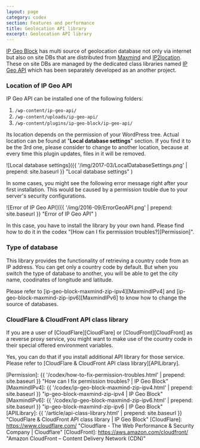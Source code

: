 ```yaml
---
layout: page
category: codex
section: Features and performance
title: Geolocation API library
excerpt: Geolocation API library
---
```


[IP Geo Block][IP-Geo-Block] has multi source of geolocation database not only 
via internet but also on site DBs that are distributed from [Maxmind][Maxmind] 
and [IP2location][IP2location]. These on site DBs are managed by the dedicated 
class libraries named [IP Geo API][GitGeoAPI] which has been separately 
developed as an another project.

### Location of IP Geo API ###

IP Geo API can be installed one of the following folders:

1. `/wp-content/ip-geo-api/`
2. `/wp-content/uploads/ip-geo-api/`
3. `/wp-content/plugins/ip-geo-block/ip-geo-api/`

Its location depends on the permission of your WordPress tree. Actual location 
can be found at "**Local database settings**" section. If you find it to be the
3rd one, please consider to change to another location, because at every time 
this plugin updates, files in it will be removed.

![Local database settings]({{ '/img/2017-03/LocalDatabaseSettings.png' | prepend: site.baseurl }}
 "Local database settings"
)

In some cases, you might see the following error message right after your first
installation. This would be caused by a permission touble due to your server's 
security configurations.

![Error of IP Geo API]({{ '/img/2016-09/ErrorGeoAPI.png' | prepend: site.baseurl }}
 "Error of IP Geo API"
)

In this case, you have to install the library by your own hand. Please find how 
to do it in the codex "[How can I fix permission troubles?][Permission]".

### Type of database ###

This library provides the functionality of retrieving a country code from an 
IP address. You can get only a country code by default. But when you switch 
the type of database to another, you will be able to get the city name, 
coodinates of longitude and latitude.

Please refer to
[ip-geo-block-maxmind-zip-ipv4][MaxmindIPv4] and 
[ip-geo-block-maxmind-zip-ipv6][MaxmindIPv6] to know how to change the source 
of databases.

### CloudFlare & CloudFront API class library ###

If you are a user of [CloudFlare][CloudFlare] or [CloudFront][CloudFront] as a 
reverse proxy service, you might want to make use of the country code in their 
special offered environment variables.

Yes, you can do that if you install additional API library for those service.
Please refer to [CloudFlare & CloudFront API class library][APILibrary].

[IP-Geo-Block]: https://wordpress.org/plugins/ip-geo-block/ "WordPress › IP Geo Block « WordPress Plugins"
[Maxmind]:      https://www.maxmind.com/ "IP Geolocation and Online Fraud Prevention | MaxMind"
[IP2Location]:  https://www.ip2location.com/ "IP Address Geolocation to Identify Website Visitor's Geographical Location"
[GitGeoAPI]:    https://github.com/tokkonopapa/WordPress-IP-Geo-API "GitHub - tokkonopapa/WordPress-IP-Geo-API: A class library combined with WordPress plugin IP Geo Block to handle geo-location database of Maxmind and IP2Location."
[Permission]:   {{ '/codex/how-to-fix-permission-troubles.html' | prepend: site.baseurl }} "How can I fix permission troubles? | IP Geo Block"
[MaxmindIPv4]:  {{ '/codex/ip-geo-block-maxmind-zip-ipv4.html'  | prepend: site.baseurl }} "ip-geo-block-maxmind-zip-ipv4 | IP Geo Block"
[MaxmindIPv6]:  {{ '/codex/ip-geo-block-maxmind-zip-ipv6.html'  | prepend: site.baseurl }} "ip-geo-block-maxmind-zip-ipv6 | IP Geo Block"
[APILibrary]:   {{ '/article/api-class-library.html'            | prepend: site.baseurl }} "CloudFlare & CloudFront API class library | IP Geo Block"
[CloudFlare]:   https://www.cloudflare.com/ "Cloudflare - The Web Performance & Security Company | Cloudflare"
[CloudFront]:   https://aws.amazon.com/cloudfront/ "Amazon CloudFront – Content Delivery Network (CDN)"

